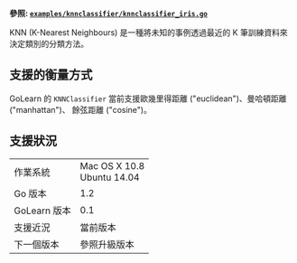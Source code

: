 **參照:
[`examples/knnclassifier/knnclassifier_iris.go`](https://github.com/agilab/golearn/blob/master/examples/knnclassifier/knnclassifier_iris.go)**

KNN (K-Nearest Neighbours) 是一種將未知的事例透過最近的 K 筆訓練資料來決定類別的分類方法。


## 支援的衡量方式
GoLearn 的 `KNNClassifier` 當前支援歐幾里得距離 ("euclidean")、曼哈頓距離 ("manhattan")、 餘弦距離 ("cosine")。 

## 支援狀況
<table>
<tr>
<td>作業系統</td><td>Mac OS X 10.8 <br /> Ubuntu 14.04</td></tr>
<tr><td>Go 版本</td><td>1.2</td></tr>
<tr><td>GoLearn 版本</td><td>0.1</td></tr>
<tr><td>支援近況</td><td>當前版本</td>
<tr><td>下一個版本</td><td>參照升級版本</td></tr>
</table>